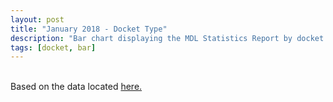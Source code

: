 ```yaml
---
layout: post
title: "January 2018 - Docket Type"
description: "Bar chart displaying the MDL Statistics Report by docket type."
tags: [docket, bar]
---
```


<canvas id="bar" width="400" height="200"></canvas>


<script>
var ctx = document.querySelector("#bar");
var myChart = new Chart(ctx, {
  type: 'bar',
  data: {
    labels: ["Air Disaster", "Antitrust", "Common Disaster", "Contract", "Employment Practices", "Intellectual Property", "Miscellaneous", "Products Liability", "Sales Practices", "Securities"],
    datasets: [{
      label: '# of Filings',
      data: [3, 51, 2, 5, 3, 8, 39, 70, 30, 9],
      backgroundColor: [
        'rgba(255, 99, 132, 0.2)',
        'rgba(54, 162, 235, 0.2)',
        'rgba(255, 206, 86, 0.2)',
        'rgba(75, 192, 192, 0.2)',
        'rgba(153, 102, 255, 0.2)',
        'rgba(255, 159, 64, 0.2)',
        'rgba(30, 144, 64, 0.2)',
        'rgba(250, 128, 114, 0.2)',
        'rgba(238, 130, 238, 0.2)',
        'rgba(112, 128, 144, 0.2)'
      ],
      borderColor: [
        'rgba(255, 99, 132, 1)',
        'rgba(54, 162, 235, 1)',
        'rgba(255, 206, 86, 1)',
        'rgba(75, 192, 192, 1)',
        'rgba(153, 102, 255, 1)',
        'rgba(255, 159, 64, 1)',
        'rgba(30, 144, 64, 1)',
        'rgba(250, 128, 114, 1)',
        'rgba(238, 130, 238, 1)',
        'rgba(112, 128, 144, 1)'
      ],
      borderWidth: 1
    }]
  },
  options: {
    scales: {
      yAxes: [{
        ticks: {
          beginAtZero: true
        }
      }]
    }
  }
}); 
</script>

<br>
Based on the data located <a href="http://www.jpml.uscourts.gov/sites/jpml/files/Pending_MDL_Dockets_By_Type-January-16-2018.pdf">here.</a>

